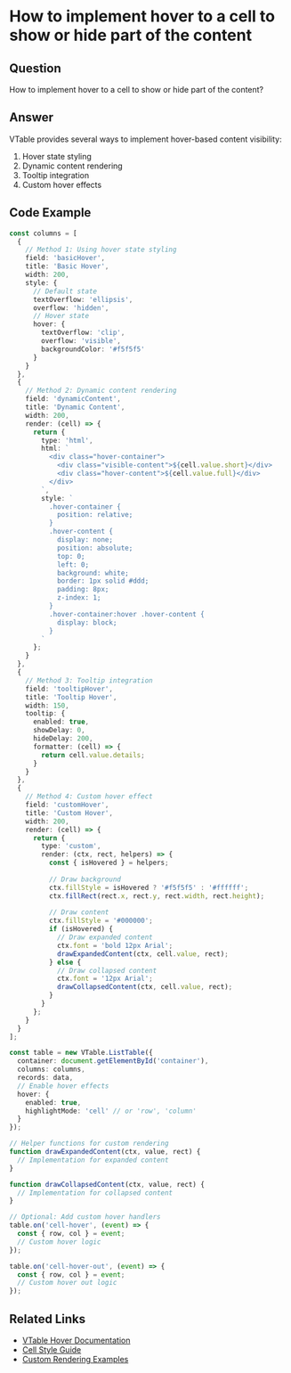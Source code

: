 # How to implement hover to a cell to show or hide part of the content

## Question

How to implement hover to a cell to show or hide part of the content?

## Answer

VTable provides several ways to implement hover-based content visibility:
1. Hover state styling
2. Dynamic content rendering
3. Tooltip integration
4. Custom hover effects

## Code Example

```typescript
const columns = [
  {
    // Method 1: Using hover state styling
    field: 'basicHover',
    title: 'Basic Hover',
    width: 200,
    style: {
      // Default state
      textOverflow: 'ellipsis',
      overflow: 'hidden',
      // Hover state
      hover: {
        textOverflow: 'clip',
        overflow: 'visible',
        backgroundColor: '#f5f5f5'
      }
    }
  },
  {
    // Method 2: Dynamic content rendering
    field: 'dynamicContent',
    title: 'Dynamic Content',
    width: 200,
    render: (cell) => {
      return {
        type: 'html',
        html: `
          <div class="hover-container">
            <div class="visible-content">${cell.value.short}</div>
            <div class="hover-content">${cell.value.full}</div>
          </div>
        `,
        style: `
          .hover-container {
            position: relative;
          }
          .hover-content {
            display: none;
            position: absolute;
            top: 0;
            left: 0;
            background: white;
            border: 1px solid #ddd;
            padding: 8px;
            z-index: 1;
          }
          .hover-container:hover .hover-content {
            display: block;
          }
        `
      };
    }
  },
  {
    // Method 3: Tooltip integration
    field: 'tooltipHover',
    title: 'Tooltip Hover',
    width: 150,
    tooltip: {
      enabled: true,
      showDelay: 0,
      hideDelay: 200,
      formatter: (cell) => {
        return cell.value.details;
      }
    }
  },
  {
    // Method 4: Custom hover effect
    field: 'customHover',
    title: 'Custom Hover',
    width: 200,
    render: (cell) => {
      return {
        type: 'custom',
        render: (ctx, rect, helpers) => {
          const { isHovered } = helpers;
          
          // Draw background
          ctx.fillStyle = isHovered ? '#f5f5f5' : '#ffffff';
          ctx.fillRect(rect.x, rect.y, rect.width, rect.height);
          
          // Draw content
          ctx.fillStyle = '#000000';
          if (isHovered) {
            // Draw expanded content
            ctx.font = 'bold 12px Arial';
            drawExpandedContent(ctx, cell.value, rect);
          } else {
            // Draw collapsed content
            ctx.font = '12px Arial';
            drawCollapsedContent(ctx, cell.value, rect);
          }
        }
      };
    }
  }
];

const table = new VTable.ListTable({
  container: document.getElementById('container'),
  columns: columns,
  records: data,
  // Enable hover effects
  hover: {
    enabled: true,
    highlightMode: 'cell' // or 'row', 'column'
  }
});

// Helper functions for custom rendering
function drawExpandedContent(ctx, value, rect) {
  // Implementation for expanded content
}

function drawCollapsedContent(ctx, value, rect) {
  // Implementation for collapsed content
}

// Optional: Add custom hover handlers
table.on('cell-hover', (event) => {
  const { row, col } = event;
  // Custom hover logic
});

table.on('cell-hover-out', (event) => {
  const { row, col } = event;
  // Custom hover out logic
});
```

## Related Links

- [VTable Hover Documentation](https://visactor.io/vtable/guide/basic_concept/hover)
- [Cell Style Guide](https://visactor.io/vtable/guide/basic_concept/style)
- [Custom Rendering Examples](https://visactor.io/vtable/examples/cell/custom-render)